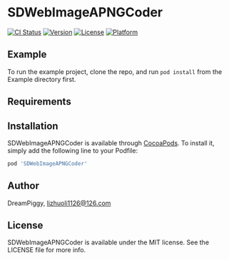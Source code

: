 # SDWebImageAPNGCoder

[![CI Status](http://img.shields.io/travis/dreampiggy/SDWebImageAPNGCoder.svg?style=flat)](https://travis-ci.org/dreampiggy/SDWebImageAPNGCoder)
[![Version](https://img.shields.io/cocoapods/v/SDWebImageAPNGCoder.svg?style=flat)](http://cocoapods.org/pods/SDWebImageAPNGCoder)
[![License](https://img.shields.io/cocoapods/l/SDWebImageAPNGCoder.svg?style=flat)](http://cocoapods.org/pods/SDWebImageAPNGCoder)
[![Platform](https://img.shields.io/cocoapods/p/SDWebImageAPNGCoder.svg?style=flat)](http://cocoapods.org/pods/SDWebImageAPNGCoder)

## Example

To run the example project, clone the repo, and run `pod install` from the Example directory first.

## Requirements

## Installation

SDWebImageAPNGCoder is available through [CocoaPods](http://cocoapods.org). To install
it, simply add the following line to your Podfile:

```ruby
pod 'SDWebImageAPNGCoder'
```

## Author

DreamPiggy, lizhuoli1126@126.com

## License

SDWebImageAPNGCoder is available under the MIT license. See the LICENSE file for more info.
